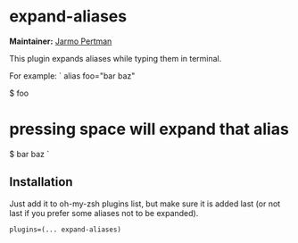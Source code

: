 # expand-aliases

**Maintainer:** [Jarmo Pertman](https://github.com/jarmo)

This plugin expands aliases while typing them in terminal.

For example:
`
alias foo="bar baz"

$ foo
# pressing space will expand that alias
$ bar baz
`

## Installation

Just add it to oh-my-zsh plugins list, but make sure it is added last (or not
last if you prefer some aliases not to be expanded).

`
plugins=(... expand-aliases)
`
